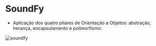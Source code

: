 # SoundFy
- Aplicação dos quatro pilares de Orientação a Objetos: abstração, herança, encapsulamento e polimorfismo.


![soundfy](https://github.com/reisluana/SoundFy/assets/89221267/0ae2dd87-04c7-4f8f-b3c6-449629e6631c)
